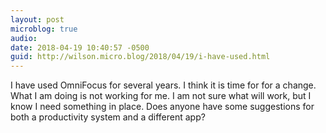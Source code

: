 ```yaml
---
layout: post
microblog: true
audio: 
date: 2018-04-19 10:40:57 -0500
guid: http://wilson.micro.blog/2018/04/19/i-have-used.html
---
```

I have used OmniFocus for several years. I think it is time for for a change. What I am doing is not working for me. I am not sure what will work, but I know I need something in place. Does anyone have some suggestions for both a productivity system and a different app? 
